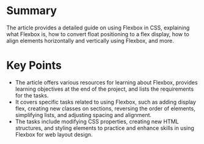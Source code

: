 # Summary
The article provides a detailed guide on using Flexbox in CSS, explaining what Flexbox is, how to convert float positioning to a flex display, how to align elements horizontally and vertically using Flexbox, and more.

# Key Points
- The article offers various resources for learning about Flexbox, provides learning objectives at the end of the project, and lists the requirements for the tasks.
- It covers specific tasks related to using Flexbox, such as adding display flex, creating new classes on sections, reversing the order of elements, simplifying lists, and adjusting spacing and alignment.
- The tasks include modifying CSS properties, creating new HTML structures, and styling elements to practice and enhance skills in using Flexbox for web layout design.
